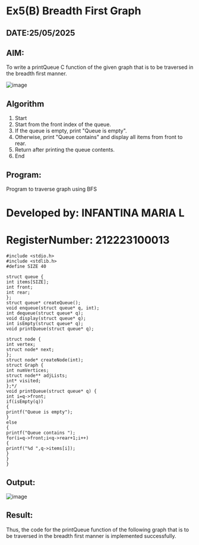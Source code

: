 # Ex5(B) Breadth First Graph
## DATE:25/05/2025
## AIM:
To write a printQueue C function of the given graph that is to be traversed in the breadth first manner.

![image](https://github.com/user-attachments/assets/f483f48c-6af0-4027-a993-01c108a50933)


## Algorithm
1. Start 
2. Start from the front index of the queue. 
3. If the queue is empty, print "Queue is empty". 
4. Otherwise, print "Queue contains" and display all items from front to rear. 
5. Return after printing the queue contents. 
6. End   

## Program:
Program to traverse graph using BFS
# Developed by: INFANTINA MARIA L
# RegisterNumber: 212223100013  
```
#include <stdio.h> 
#include <stdlib.h> 
#define SIZE 40 
 
struct queue { 
int items[SIZE]; 
int front; 
int rear; 
}; 
struct queue* createQueue(); 
void enqueue(struct queue* q, int); 
int dequeue(struct queue* q); 
void display(struct queue* q); 
int isEmpty(struct queue* q); 
void printQueue(struct queue* q); 
 
struct node { 
int vertex; 
struct node* next; 
};
struct node* createNode(int); 
struct Graph { 
int numVertices; 
struct node** adjLists; 
int* visited; 
};*/ 
void printQueue(struct queue* q) { 
int i=q->front; 
if(isEmpty(q)) 
{ 
printf("Queue is empty"); 
} 
else 
{ 
printf("Queue contains "); 
for(i=q->front;i<q->rear+1;i++) 
{ 
printf("%d ",q->items[i]); 
} 
} 
}
```

## Output:

![image](https://github.com/user-attachments/assets/32d51189-20dc-45bf-9845-177c7f160b84)


## Result:
Thus, the code for the printQueue function of the following graph that is to be traversed in the breadth first manner is implemented successfully.
